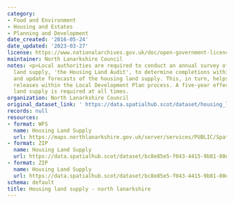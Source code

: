 ```yaml
---
category:
- Food and Environment
- Housing and Estates
- Planning and Development
date_created: '2016-05-24'
date_updated: '2023-03-27'
license: https://www.nationalarchives.gov.uk/doc/open-government-licence/version/3/
maintainer: North Lanarkshire Council
notes: <p>Local authorities are required to conduct an annual survey of the housing
  land supply, 'the Housing Land Audit', to determine completions within the timeframe
  and update forecasts of the housing land supply. This, in turn, helps inform land
  releases within the Local Development Plan process. A five-year effective housing
  land supply is required at all times.                                                                                                                                                                                                                                                                                                                                                                                                                                                                                                                                                                                                                                                                                                                                                                                                                                                                                                                                                                                                                                                                                                                                                                                                                                                                                                                                                                                                                                                                                                                                                                                                                                                                                                               </p>
organization: North Lanarkshire Council
original_dataset_link: ' https://data.spatialhub.scot/dataset/housing_land_supply-nl'
records: null
resources:
- format: WFS
  name: Housing Land Supply
  url: https://maps.northlanarkshire.gov.uk/server/services/PUBLIC/SpatialHubLayers/MapServer/WFSServer?request=GetCapabilities&service=WFS
- format: ZIP
  name: Housing Land Supply
  url: https://data.spatialhub.scot/dataset/bc8e85e5-f043-4415-9b81-80ec86d18a8d/resource/a95b9a1a-0a04-4282-b9ae-2a3d018aa8bf/download/housing_land_supply-nl2022-02-11145416.zip
- format: ZIP
  name: Housing Land Supply
  url: https://data.spatialhub.scot/dataset/bc8e85e5-f043-4415-9b81-80ec86d18a8d/resource/2a9189f3-aad5-4e8f-a725-81acca9c7916/download/housing_land_supply-nl2022-02-11145447.zip
schema: default
title: Housing land supply - north lanarkshire
---
```

